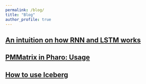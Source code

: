 ```yaml
---
permalink: /blog/
title: "Blog"
author_profile: true
---
```



## [An intuition on how RNN and LSTM works](https://ieee.nitk.ac.in/blog/an-intuition-on-how-RNN-and-LSTM-works/)

## [PMMatrix in Pharo: Usage](https://rakshit-p.medium.com/pmmatrix-in-pharo-usage-1ce387d3e54d)

## [How to use Iceberg](https://rakshit-p.medium.com/how-to-use-iceberg-2efc5f999b19)

